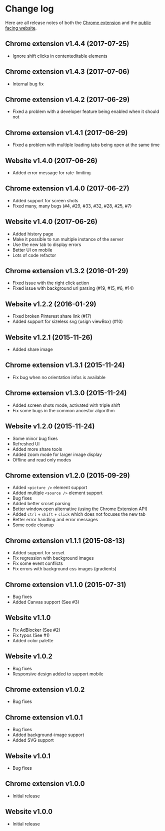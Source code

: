 
# Change log

Here are all release notes of both the [Chrome extension](https://shft.cl/chrome) 
and the [public facing website](https://shft.cl/).

## Chrome extension v1.4.4 (2017-07-25)

- Ignore shift clicks in contenteditable elements

## Chrome extension v1.4.3 (2017-07-06)

- Internal bug fix

## Chrome extension v1.4.2 (2017-06-29)

- Fixed a problem with a developer feature being enabled when it should not

## Chrome extension v1.4.1 (2017-06-29)

- Fixed a problem with multiple loading tabs being open at the same time

## Website v1.4.0 (2017-06-26)

- Added error message for rate-limiting

## Chrome extension v1.4.0 (2017-06-27)

- Added support for screen shots
- Fixed many, many bugs (#4, #29, #33, #32, #28, #25, #7)

## Website v1.4.0 (2017-06-26)

- Added history page
- Make it possible to run multiple instance of the server
- Use the new tab to display errors
- Better UI on mobile
- Lots of code refactor

## Chrome extension v1.3.2 (2016-01-29)

- Fixed issue with the right click action
- Fixed issue with background url parsing (#19, #15, #6, #14)

## Website v1.2.2 (2016-01-29)

- Fixed broken Pinterest share link (#17)
- Added support for sizeless svg (usign viewBox) (#10)

## Website v1.2.1 (2015-11-26)

- Added share image

## Chrome extension v1.3.1 (2015-11-24)

- Fix bug when no orientation infos is available

## Chrome extension v1.3.0 (2015-11-24)

- Added screen shots mode, activated with triple shift
- Fix some bugs in the common ancestor algorithm

## Website v1.2.0 (2015-11-24)

- Some minor bug fixes
- Refreshed UI
- Added more share tools
- Added zoom mode for larger image display
- Offline and read only modes

## Chrome extension v1.2.0 (2015-09-29)

- Added `<picture />` element support
- Added multiple `<source />` element support
- Bug fixes
- Added better srcset parsing
- Better window.open alternative (using the Chrome Extension API)
- Added `ctrl` + `shift` + `click` which does not focuses the new tab
- Better error handling and error messages
- Some code cleanup

## Chrome extension v1.1.1 (2015-08-13)

- Added support for srcset
- Fix regression with background images
- Fix some event conflicts
- Fix errors with background css images (gradients)

## Chrome extension v1.1.0 (2015-07-31)

- Bug fixes
- Added Canvas support (See #3)

## Website v1.1.0

- Fix AdBlocker (See #2)
- Fix typos (See #1)
- Added color palette

## Website v1.0.2

- Bug fixes
- Responsive design added to support mobile

## Chrome extension v1.0.2

- Bug fixes

## Chrome extension v1.0.1

- Bug fixes
- Added background-image support
- Added SVG support

## Website v1.0.1

- Bug fixes

## Chrome extension v1.0.0

- Initial release

## Website v1.0.0

- Initial release

